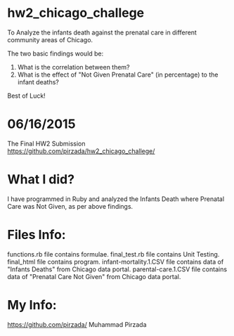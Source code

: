 # hw2_chicago_challege
To Analyze the infants death against the prenatal care in different community areas of Chicago. 

The two basic findings would be: 

1. What is the correlation between them?
2. What is the effect of "Not Given Prenatal Care" (in percentage) to the infant deaths?
 
Best of Luck!


# 06/16/2015
The Final HW2 Submission
https://github.com/pirzada/hw2_chicago_challege/ 

# What I did?
I have programmed in Ruby and analyzed the Infants Death where Prenatal Care was Not Given, as per above findings.

# Files Info:
functions.rb file contains formulae.
final_test.rb file contains Unit Testing.
final_html file contains program.
infant-mortality.1.CSV file contains data of "Infants Deaths" from Chicago data portal.
parental-care.1.CSV file contains data of "Prenatal Care Not Given" from Chicago data portal.

# My Info:
https://github.com/pirzada/ 
Muhammad Pirzada
